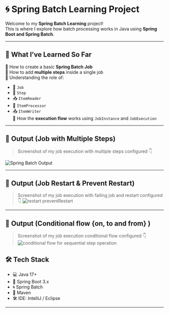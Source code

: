 # 🌀 Spring Batch Learning Project

Welcome to my **Spring Batch Learning** project!  
This is where I explore how batch processing works in Java using **Spring Boot and Spring Batch**.

---

## 🚀 What I’ve Learned So Far

🔹 How to create a basic **Spring Batch Job**  
🔹 How to add **multiple steps** inside a single job  
🔹 Understanding the role of:
- 🧩 `Job`
- 🧩 `Step`
- 📥 `ItemReader`
- 🔄 `ItemProcessor`
- 📤 `ItemWriter`  
🔹 How the **execution flow** works using `JobInstance` and `JobExecution`

---

## 📸 Output (Job with Multiple Steps)

> Screenshot of my job execution with multiple steps configured 👇

![Spring Batch Output](https://github.com/user-attachments/assets/786580e9-ac5b-4fb3-8a70-71c86064e269)

---
## 📸 Output (Job Restart & Prevent Restart)

> Screenshot of my job execution with failing job and restart configured 👇
![restart preventRestart](https://github.com/user-attachments/assets/ea100ff2-6a91-4cb3-9c64-0c47ad838ffc)

---
## 📸 Output (Conditional flow {on, to and from} )

> Screenshot of my job execution conditional flow configured 👇
![conditional flow for sequential step operation](https://github.com/user-attachments/assets/98590f98-b766-46a4-9f05-909d2ab7921c)


## 🛠 Tech Stack

- 💻 Java 17+
- 🧩 Spring Boot 3.x
- 🌀 Spring Batch
- 🧪 Maven
- 🛠️ IDE: IntelliJ / Eclipse

---

